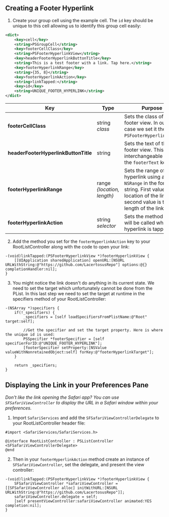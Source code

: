 ## Creating a Footer Hyperlink

1. Create your group cell using the example cell. The `id` key should be unique to this cell allowing us to identify this group cell easily:

```xml
<dict>
 	<key>cell</key>
 	<string>PSGroupCell</string>
 	<key>footerCellClass</key>
 	<string>PSFooterHyperlinkView</string>
 	<key>headerFooterHyperlinkButtonTitle</key>
 	<string>This is a test footer with a link. Tap here.</string>
 	<key>footerHyperlinkRange</key>
 	<string>{35, 8}</string>
 	<key>footerHyperlinkAction</key>
 	<string>linkTapped:</string>
	<key>id</key>
	<string>UNIQUE_FOOTER_HYPERLINK</string>
</dict>
```

| Key | Type | Purpose |
| ----| ---- | ------- |
| **footerCellClass** | string<br>*class* | Sets the class of the footer view. In our case we set it the `PSFooterHyperlinkView`. |
| **headerFooterHyperlinkButtonTitle** | string | Sets the text of the footer view. This is interchangeable with the `footerText` key. |
| **footerHyperlinkRange** | range<br>*{location, length}* | Sets the range of the hyperlink using a `NSRange` in the form of a string. First value is the location of the link, the second value is the length of the link. |
| **footerHyperlinkAction** | string<br>*selector* | Sets the method that will be called when the hyperlink is tapped. |

2. Add the method you set for the `footerHyperlinkAction` key to your RootListController along with the code to open your link:

```objc
-(void)linkTapped:(PSFooterHyperlinkView *)footerHyperlinkView {
	[[UIApplication sharedApplication] openURL:[NSURL URLWithString:@"https://github.com/LacertosusRepo"] options:@{} completionHandler:nil];
}
```

3. You might notice the link doesn't do anything in its current state. We need to set the target which unfortunately cannot be done from the PList. In this last step we need to set the target at runtime in the specifiers method of your RootListController:

```objc
-(NSArray *)specifiers {
	if(!_specifiers) {
		_specifiers = [self loadSpecifiersFromPlistName:@"Root" target:self];

		//Get the specifier and set the target property. Here is where the unique id is used:
		PSSpecifier *footerSpecifier = [self specifierForID:@"UNIQUE_FOOTER_HYPERLINK"];
		[footerSpecifier setProperty:[NSValue valueWithNonretainedObject:self] forKey:@"footerHyperlinkTarget"];
	}

	return _specifiers;
}
```

## Displaying the Link in your Preferences Pane
*Don't like the link opening the Safari app? You can use `SFSafariViewController` to display the URL in a Safari window within your preferences.*

1. Import `SafariServices` and add the `SFSafariViewControllerDelegate` to your RootListController header file:

```objc
#import <SafariServices/SafariServices.h>

@interface RootListController : PSListController <SFSafariViewControllerDelegate>
@end
```

2. Then in your `footerHyperlinkAction` method create an instance of `SFSafariViewController`, set the delegate, and present the view controller:

```objc
-(void)linkTapped:(PSFooterHyperlinkView *)footerHyperlinkView {
	SFSafariViewController *safariViewController = [[SFSafariViewController alloc] initWithURL:[NSURL URLWithString:@"https://github.com/LacertosusRepo"]];
	safariViewController.delegate = self;
	[self presentViewController:safariViewController animated:YES completion:nil];
}
```
